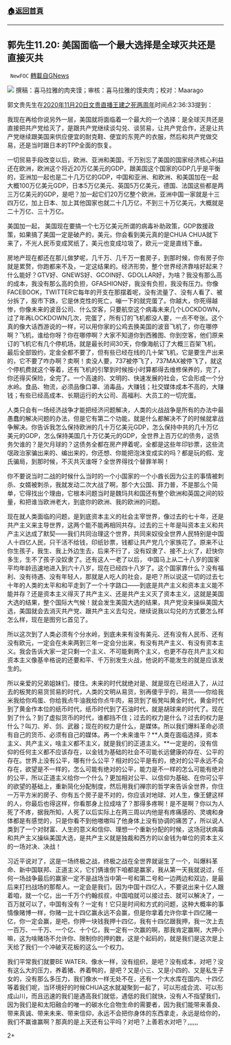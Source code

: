 ###  [:house:返回首頁](https://github.com/ourhimalayas/txt)
---

## 郭先生11.20: 美国面临一个最大选择是全球灭共还是直接灭共
` NewFOC` [轉載自GNews](https://gnews.org/zh-hans/578709/)

![]()![](https://gnews-media-offload.s3.amazonaws.com/wp-content/uploads/2020/11/21100212/%E5%B0%81%E9%9D%A2-70.jpg)
撰稿：喜马拉雅的肉夹馍；审核：喜马拉雅的馍夹肉；校对：Maarago

郭文贵先生在[2020年11月20日文贵直播王建之死两周年](https://gtv.org/video/id=5fb84aa7c280ff1609d0188a)时间点2:36:33提到：

我现在再给你说另外一层，美国就将面临着一个最大的一个选择：是全球灭共还是直接把共产党给灭了，是跟共产党继续谈勾兑、谈贸易，让共产党合作，还是让共产党继续跟美国来供应便宜的耐克鞋、便宜的东莞产的衣服，然后和共产党做交易，还是当时跟日本的TPP全面的恢复。

一切贸易手段改变以后，欧洲、亚洲和美国，千万别忘了美国的国家经济核心利益还在欧洲，欧洲这个将近20万亿美元的GDP，跟美国这个国家的GDP几乎是平衡的，亚洲加一起也是二十几万亿的GDP，中国和亚洲、和欧洲、和美国加在一起大概100万亿美元GDP，日本5万亿美元、英国5万亿美元，德国、法国这些都是两三万亿美元的GDP，是吧？加一起它们20万亿整个欧洲，亚洲中国一家就是十三四万亿，加上日本、加上其他国家也就二十几万亿，不到三十万亿美元，大概就是二十万亿、三十万亿。

美国加一起， 美国现在要搞一个七万亿美元所谓的病毒补助政策，GDP救援政策，如果搞了美国一定是破产的，美元，你会看到美元真的是CHUA CHUA就下来了，不光人民币变成冥纸了，美元也变成垃圾了，欧元一定是直线下垂。

房地产现在都还在那儿做梦呢，几千万、几千万一套房子，到那时候，你有房子你就是累赘，你跑都来不及，一定这结果的。经济形势，整个世界经济靠啥好起来？什么能好？GTV好、GNEWS好、GCOIN好、GDOLLAR好，为啥？我没有那么高的成本，我没有那么高的负担，GFASHION好，我没有负担，我没有压力。你像FACEBOOK，TWITTER它每年的开支在那摆着呢，没有流量了、没有人看了、被分拆了，股市下跌，它是休克性的死亡，嘣一下的就完蛋了。你越大，你死得越惨，你像未来的波音公司、什么空客，只要航空这个病毒未来几个LOCKDOWN，过了年再LOCKDOWN几次，完蛋了，所有订的飞机都没人要，一点不夸张。这个真的像大话西游说的一样，可以用你家的公鸡去换美国的波音飞机了，你在哪停啊？飞机，谁给你呀？你在哪停啊？大家不知道你到西雅图、你到空客，他们原来订的飞机它有几个停机场，就是最长时间30天，你像海航订了大概三百架飞机，最后全部毁约，定金全都不要了，但有些已经在线的几十架飞机，它是要生产出来的，它不要了咋办啊？卖啊！卖没人要，737被停飞了，737MAX被停飞了，就这个停机费就这个等着，还有飞机的引擎到时候按小时算都得去维修保养的，完了，你还得买保险，全完了。一个高速的、文明的、快速发展的社会，它会形成一个分水岭。食品、物流，必须品像口罩、消毒品，大赚钱；社交媒体成本不高的，大赚钱；有些已经高成本、长期运行的大公司、高福利、大员工的一切完蛋。

人类只会有一场经济战争才能把经济问题解决，人类的火战战争是所有的办法中最愚蠢的解决问题的办法，但是它有第二个功能，就是什么都解决不了的时候就拿战争解决。你告诉我怎么保持欧洲的几十万亿美元GDP，怎么保持中共的几十万亿美元的GDP，怎么保持美国几十万亿美元的GDP，全世界上百万亿的债务，这债务欠谁的？是欠月球的？这债务全都在房产押着呢，全都是这些年印钞票，这些流氓政治家骗出来的、编出来的，你还想、你能把泡沫变成实的吗？都是玩的假、宠氏骗局，到那时候，不灭共灭谁呀？全世界得找个替罪羊啊！

你不要说当时二战的时候什么当时的一个小国家的一个小酋长因为公主的事情被刺杀、女婿被刺杀，我就发动二次大战了啊，那个大公国、菲力普，不是那么个简单，它得找出个理由，它根本问题当时是魏玛共和国还有整个欧洲和英国之间的较量，和把谁当欧洲老大，到底你的欧洲、我的欧洲的问题。

现在就人类面临的问题，是到底资本主义的社会主宰世界，像过去的七十年，还是共产主义来主导世界，这两个能不能再相同共存。过去的三十年是叫资本主义和共产主义达成了默契——我们共同治理这个世界，共同来奴役全世界人民特别是中国人十四亿人民，只干活不给钱，印纸钞票，钱都让共产党几个家族花了。原来不让你生孩子，我生、我上外边生去，后来不行了，没有奴隶了、接不上火了，赶快你多生，生不了孩子没奴隶了。还有这人一老了以后， 中国马上从二十八岁的国家平均年龄迅速地进入到六十八岁，现在已经四十八岁了。这个国家靠什么？没有福利、没有待遇、没有年轻人，那就是人吃人的社会，是吧？所以说这一切的过去七十年的人类的太平和和平走到了一个十字路口——到底是共产主义和资本主义能不能并存？还是资本主义得灭了共产主义、还是共产主义灭了资本主义，这就是美国大选的结果，整个国际大气候！就会发生美国大选的结果，共产党没来操纵美国大选，美国就会去消灭共产党、跟共产主义去勾兑，继续说我以勾兑的方式要怎么样怎么样，现在是图穷匕首见了。

所以这次到了人类必须有个分水岭，到底未来有没有美元、还有没有人民币、还有没有欧元，一定会在未来两到三年一定会分出来，有没有共产主义、有没有资本主义。我会告诉大家一定只剩一个主义、不可能剩两个主义，也更不存在共产主义和资本主义像基辛格说的还要和平、千万别发生火战，他说的不能发生的就是应该发生的。

所以亲爱的兄弟姐妹们，搂住。未来的时代就绝对是、就是现在已经进入了，从过去的板凳的易货贸易的时代，人类的文明从易货，别再傻乎乎的，易货——你给我米我给你鸡蛋、你给我点牛油我给你点牛肉，易货到了板凳叫黄金时代，黄金时代到了黄金作本位的纸币时代，纸币时代到了石油时代，就是胡球来的时代了。现在到了什么？到了虚拟货币的时代，谁都挡不住；过去的权力是什么？过去的权力是什么？叫刀、斧、剑、武器；现在的权力是什么，是媒体。所以我们爆料革命必须有自己的货币、必须有自己的媒体。再一个未来谁牛？**人类在面临选择，资本主义、共产主义，啥主义都不主义，就是我们的正道主义。**一定是的，没有信仰的任何主义都不应该存在，以金钱为基础的社会不可能长远健康的存在、公平的存在。世界上没有公平，哪有什么公平？相对的公平是有的，绝对的公平永远不会存在，欲望是不一样的，怎么可能有绝对的公平，能力是不一样的怎么可能有绝对的公平，所以正道主义给你一个什么？更加相对公平、以信仰为基础、在你可公平的欲望的基础上，重新简化分配制度，然后用我们禅宗的哲学来告诉全世界，你住一万平方米的房子、你有五个房子是不对的，你应该对地球、对人生，像王健这样的人，你最后也得这样，你看那身上拉成啥了？那得多疼啊！是不是啊？你以为人死了不疼，据我所知，人死了以后实际上在两三周以内他是有疼痛感的、灵魂和身体都是有感觉的，只是你看不到他嗷嗷叫了他身体上没有协调的痛苦了，所以说人类到了一个对财富、人生的意义和信仰、理想一个重新分配的时候，这场冠状病毒和共产主义操纵美国大选，是共产主义就是独裁和西方的以金钱为单位的资本主义的一场对决、决战！

习近平说对了，这是一场终极之战，终极之战在全世界就诞生了一个，叫爆料革命、新中国联邦、正道主义，它们俩谁倒下咱都是赢家，我从第一天我就说过，任何一场战争最后的赢家一定不是战场当中第一号和第二号和一边两边和双边，是最后来打扫战场的那帮人。一定会是我们，因为中国十四亿人，不要说出来十亿人跟着咱，就一个亿，出一千万个约翰叔叔，中国咱就可以接过去、就可以解决了，一百万就可以了，中国有没有？一定有！它只是时间和方式的问题，这种大概率的事情像赌博一样，你赌一比十四亿赢永远不会赢，但是你拿着允许你拿十四亿赌一亿，你一定会赢，是吧，你押一块钱我押十四亿，我有十四亿跟我押，我一次上去一百万、一千万、一个亿、十个亿，我一定有一次赢的啊，那我肯定赢啊，大押小嘛，这为啥赌场不允许你、限制你的押的数，这是个起码的，就是我们是这次是上天给了我们一个冲破天花板的这么一个权力。

我们平常我们就要BE WATER、像水一样，没有组织，是吧？没有成本，对吧？没有这么大的压力，养着猪、养着鸭的，是吧？又是小三、又是小四的、又是私生子女的，没有那么多压力，我们像水一样无处不在，还有一个大水库在国内、十四亿等着我们呢，当环境好的时候CHUA这水就凝聚到一起了，可以形成合流、可以形成山川，而且迅速的我们是遇高我们就低，遇低的我们就快，没有人不指望我们，因为我们是和太阳融合的唯一的碳水化合物生命的需要者，因为我们能带来善良、带来真诚、带来未来、带来信仰，永远不会把你身体的东西拿走，永远是给你的，我们不赢谁赢啊？那真的是上天还有公平吗？对吧？上善若水对吧？,,,,,,

2+
